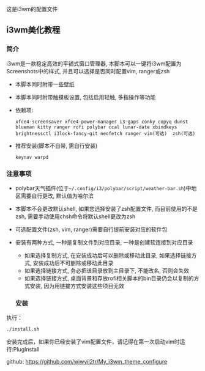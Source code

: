 这是i3wm的配置文件
## i3wm美化教程

### 简介

i3wm是一款稳定高效的平铺式窗口管理器,  本脚本可以一键将i3wm配置为Screenshots中的样式, 并且可以选择是否同时配置vim, ranger或zsh

* 本脚本同时附带一些壁纸
* 本脚本同时附带触摸板设置, 包括启用轻触, 多指操作等功能
* 依赖项:

  ```
  xfce4-screensaver xfce4-power-manager i3-gaps conky copyq dunst blueman kitty ranger rofi polybar ccal lunar-date xbindkeys brightnessctl i3lock-fancy-git neofetch ranger vim(可选)  zsh(可选)
  ```

* 推荐安装(脚本不自带, 需自行安装)

  ```
  keynav warpd
  ```

### 注意事项

* polybar天气插件(位于`~/.config/i3/polybar/script/weather-bar.sh`)中地区需要自行更改, 默认值为哈尔滨
* 本脚本不会更改默认shell,  如果您选择安装了zsh配置文件, 而目前使用的不是zsh, 需要手动使用chsh命令将默认shell更改为zsh
* 可选配置文件(zsh, vim, ranger)需要自行提前安装对应的软件包
* 安装有两种方式, 一种是复制文件到对应目录, 一种是创建软连接到对应目录
  * 如果选择复制方式, 在安装成功后可以删除或移动此目录, 如果选择链接方式, 安装成功后不可删除或移动此目录
  * 如果选择链接方式, 务必把该目录放到主目录下, 不能改名, 否则会失效
  * 如果选择链接方式, 桌面背景和存放rofi相关脚本的bin目录仍会以复制的方式安装,  因为用链接方式安装这些项目无效

  ### 安装

执行：

```bash
./install.sh
```

安装完成后，如果你已经安装了vim配置文件，请记得在第一次启动vim时运行:PlugInstall

github: https://github.com/wiwyil2tr/My_i3wm_theme_configure


